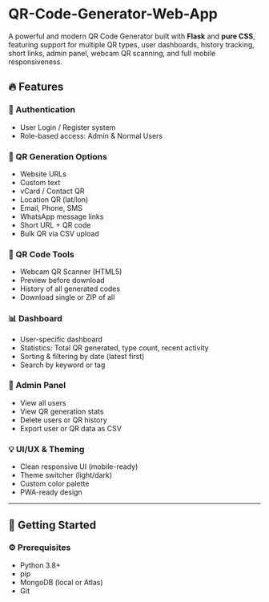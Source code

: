 # QR-Code-Generator-Web-App

A powerful and modern QR Code Generator built with **Flask** and **pure CSS**, featuring support for multiple QR types, user dashboards, history tracking, short links, admin panel, webcam QR scanning, and full mobile responsiveness.

## 🔥 Features

### 🔐 Authentication
- User Login / Register system
- Role-based access: Admin & Normal Users

### 🧠 QR Generation Options
- Website URLs
- Custom text
- vCard / Contact QR
- Location QR (lat/lon)
- Email, Phone, SMS
- WhatsApp message links
- Short URL + QR code
- Bulk QR via CSV upload

### 📸 QR Code Tools
- Webcam QR Scanner (HTML5)
- Preview before download
- History of all generated codes
- Download single or ZIP of all

### 📊 Dashboard
- User-specific dashboard
- Statistics: Total QR generated, type count, recent activity
- Sorting & filtering by date (latest first)
- Search by keyword or tag

### 🔧 Admin Panel
- View all users
- View QR generation stats
- Delete users or QR history
- Export user or QR data as CSV

### 💡 UI/UX & Theming
- Clean responsive UI (mobile-ready)
- Theme switcher (light/dark)
- Custom color palette
- PWA-ready design

---

## 🚀 Getting Started

### ⚙️ Prerequisites

- Python 3.8+
- pip
- MongoDB (local or Atlas)
- Git
